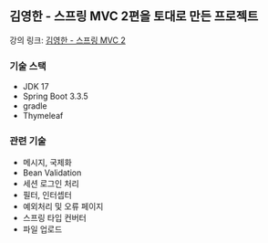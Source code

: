 ## 김영한 - 스프링 MVC 2편을 토대로 만든 프로젝트
강의 링크: [김영한 - 스프링 MVC 2](https://www.inflearn.com/course/%EC%8A%A4%ED%94%84%EB%A7%81-mvc-2/dashboard)

### 기술 스택
<ul>
  <li>JDK 17</li>
  <li>Spring Boot 3.3.5</li>
  <li>gradle</li>
  <li>Thymeleaf</li>
</ul>

### 관련 기술
<ul>
  <li>메시지, 국제화</li>
  <li>Bean Validation</li>
  <li>세션 로그인 처리</li>
  <li>필터, 인터셉터</li>
  <li>예외처리 및 오류 페이지</li>
  <li>스프링 타입 컨버터</li>
  <li>파일 업로드</li>
</ul>
